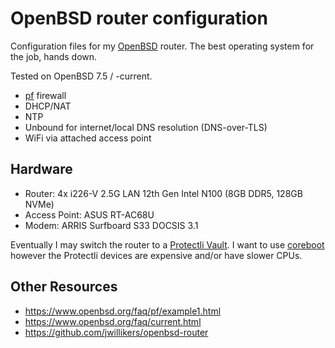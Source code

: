 # OpenBSD router configuration

Configuration files for my [OpenBSD](https://www.openbsd.org) router.  The best operating system for the job, hands down.

Tested on OpenBSD 7.5 / -current.

 - [pf](https://www.openbsd.org/faq/pf/) firewall
 - DHCP/NAT
 - NTP
 - Unbound for internet/local DNS resolution (DNS-over-TLS)
 - WiFi via attached access point

## Hardware

 - Router: 4x i226-V 2.5G LAN 12th Gen Intel N100 (8GB DDR5, 128GB NVMe)
 - Access Point: ASUS RT-AC68U
 - Modem: ARRIS Surfboard S33 DOCSIS 3.1

Eventually I may switch the router to a [Protectli Vault](https://protectli.com/).  I want to use [coreboot](https://www.coreboot.org/) however the Protectli devices are expensive and/or have slower CPUs.

## Other Resources

 - https://www.openbsd.org/faq/pf/example1.html
 - https://www.openbsd.org/faq/current.html
 - https://github.com/jwillikers/openbsd-router
